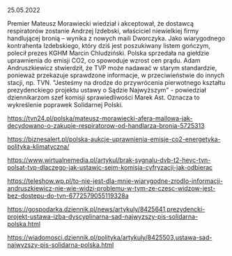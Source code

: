 25.05.2022

Premier Mateusz Morawiecki wiedział i akceptował, że dostawcą respiratorów zostanie Andrzej Izdebski, właściciel niewielkiej firmy handlującej bronią – wynika z nowych maili Dworczyka. Jako wiarygodnego kontrahenta Izdebskiego, który dziś jest poszukiwany listem gończym, polecił prezes KGHM Marcin Chludziński. Polska sprzedała na giełdzie uprawnienia do emisji CO2, co spowoduje wzrost cen prądu. Adam Andruszkiewicz stwierdził, że TVP może nadawać w starym standardzie, ponieważ przekazuje sprawdzone informacje, w przeciwieństwie do innych stacji, np. TVN. "Jesteśmy na drodze do przywrócenia pierwotnego kształtu prezydenckiego projektu ustawy o Sądzie Najwyższym" - powiedział dziennikarzom szef komisji sprawiedliwości Marek Ast. Oznacza to wykreślenie poprawek Solidarnej Polski.

https://tvn24.pl/polska/mateusz-morawiecki-afera-mailowa-jak-decydowano-o-zakupie-respiratorow-od-handlarza-bronia-5725313

https://biznesalert.pl/polska-aukcje-uprawnienia-emisje-co2-energetyka-polityka-klimatyczna/

https://www.wirtualnemedia.pl/artykul/brak-sygnalu-dvb-t2-hevc-tvn-polsat-tvp-dlaczego-jak-ustawic-sejm-komisja-cyfryzacji-jak-odbierac

https://teleshow.wp.pl/to-nie-jest-dla-mnie-wiarygodne-zrodlo-informacji-andruszkiewicz-nie-wie-widzi-problemu-w-tym-ze-czesc-widzow-jest-bez-dostepu-do-tvn-6772579055119328a

https://gospodarka.dziennik.pl/news/artykuly/8425641,prezydencki-projekt-ustawa-izba-dyscyplinarna-sad-najwyzszy-pis-solidarna-polska.html

https://wiadomosci.dziennik.pl/polityka/artykuly/8425503,ustawa-sad-najwyzszy-pis-solidarna-polska.html